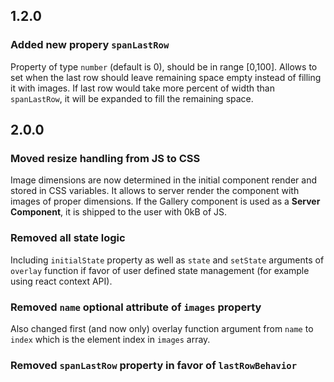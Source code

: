 ## 1.2.0

### Added new propery `spanLastRow`

Property of type `number` (default is 0), should be in range [0,100]. Allows to set when the last row should leave remaining space empty instead of filling it with images. If last row would take more percent of width than `spanLastRow`, it will be expanded to fill the remaining space.

## 2.0.0

### Moved resize handling from JS to CSS

Image dimensions are now determined in the initial component render and stored in CSS variables. It allows to server render the component with images of proper dimensions. If the Gallery component is used as a **Server Component**, it is shipped to the user with 0kB of JS.

### Removed all state logic

Including `initialState` property as well as `state` and `setState` arguments of `overlay` function if favor of user defined state management (for example using react context API).

### Removed `name` optional attribute of `images` property

Also changed first (and now only) overlay function argument from `name` to `index` which is the element index in `images` array.

### Removed `spanLastRow` property in favor of `lastRowBehavior`
